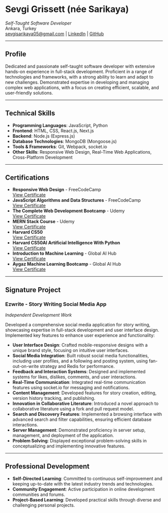 # Sevgi Grissett (née Sarikaya)
*Self-Taught Software Developer*  
Ankara, Turkey  
sevgisarikaya05@gmail.com | [LinkedIn](https://www.linkedin.com/in/sevgi-grissett/) | [GitHub](https://github.com/SevgiSr)

---

## Profile

Dedicated and passionate self-taught software developer with extensive hands-on experience in full-stack development. Proficient in a range of technologies and frameworks, with a strong ability to learn and adapt to new challenges. Demonstrated expertise in developing and managing complex web applications, with a focus on creating efficient, scalable, and user-friendly solutions.

---

## Technical Skills

- **Programming Languages**: JavaScript, Python
- **Frontend**: HTML, CSS, React.js, Next.js
- **Backend**: Node.js (Express.js)
- **Database Technologies**: MongoDB (Mongoose.js)
- **Tools & Frameworks**: Git, Webpack, socket.io
- **Other Skills**: Responsive Web Design, Real-Time Web Applications, Cross-Platform Development

---

## Certifications

- **Responsive Web Design** - FreeCodeCamp  
  [View Certificate](https://freecodecamp.org/certification/fcc8a70c5e1-a48b-446d-9168-3ee486eacfa3/responsive-web-design)
- **JavaScript Algorithms and Data Structures** - FreeCodeCamp  
  [View Certificate](https://freecodecamp.org/certification/fcc8a70c5e1-a48b-446d-9168-3ee486eacfa3/javascript-algorithms-and-data-structures)
- **The Complete Web Development Bootcamp** - Udemy  
  [View Certificate](https://www.udemy.com/certificate/UC-3600a8ac-343a-42a7-9d09-f070893e8c08/)
- **MERN Stack Course** - Udemy  
  [View Certificate](https://www.udemy.com/certificate/UC-4332102b-9ec2-4eda-a98e-bfad25a44eb9/)
- **Harvard CS50**  
  [View Certificate](https://certificates.cs50.io/7827bf9a-ee2b-459b-8a31-6fa13dd722b0.pdf?size=letter)
- **Harvard CS50AI Artificial Intelligence With Python**  
  [View Certificate](https://certificates.cs50.io/601ef854-7ba7-4866-9c43-296fe328d339.pdf?size=letter)
- **Introduction to Machine Learning** - Global AI Hub  
  [View Certificate](https://globalaihub.com/certificate-share/eyJ1c2VyLWlkIjoxMzUwMjQsImNvdXJzZS1pZCI6MTE0NDY1LCJjZXJ0LWlkIjoiMTE0Njk3In0=)
- **Aygaz Machine Learning Bootcamp** - Global AI Hub  
  [View Certificate](https://globalaihub.com/certificate-share/eyJ1c2VyLWlkIjoxMzUwMjQsImNvdXJzZS1pZCI6MTE5MTI1LCJjZXJ0LWlkIjoiMTE5MTMwIn0=)

---

## Signature Project

### Ezwrite - Story Writing Social Media App
*Independent Development Work*

Developed a comprehensive social media application for story writing, showcasing expertise in full-stack development and user interface design. Implemented key features to enhance user experience and functionality:

- **User Interface Design**: Crafted mobile-responsive designs with a unique brand style, focusing on intuitive user interfaces.
- **Social Media Integration**: Built robust social media functionalities, including user profiles, and a following and posting system, using fan-out-on-write strategy and Redis for performance.
- **Feedback and Interaction Systems**: Designed and implemented systems for likes, dislikes, comments, and user interactions.
- **Real-Time Communication**: Integrated real-time communication features using socket.io for messaging and notifications.
- **Content Management**: Developed features for story creation, editing, version history tracking, and publishing.
- **Innovation in Collaborative Literature**: Introduced a novel approach to collaborative literature using a fork and pull request model.
- **Search and Discovery Features**: Implemented a browsing interface with advanced search and filter capabilities, ensuring efficient database interactions.
- **Server Management**: Demonstrated proficiency in server setup, management, and deployment of the application.
- **Problem Solving**: Displayed exceptional problem-solving skills in conceptualizing and implementing innovative features.

---

## Professional Development

- **Self-Directed Learning**: Committed to continuous self-improvement and keeping up-to-date with the latest industry trends and technologies.
- **Community Engagement**: Active participation in online development communities and forums.
- **Project-Based Learning**: Developed practical skills through diverse and challenging personal projects.
